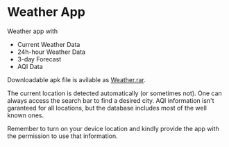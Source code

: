 # Weather App
Weather app with 
- Current Weather Data
- 24h-hour Weather Data
- 3-day Forecast
- AQI Data

Downloadable apk file is avilable as [Weather.rar](./Weather.rar).

The current location is detected automatically (or sometimes not). One can always access the search bar to find a desired city.
AQI information isn't garanteed for all locations, but the database includes most of the well known ones.

Remember to turn on your device location and kindly provide the app with the permission to use that information.
